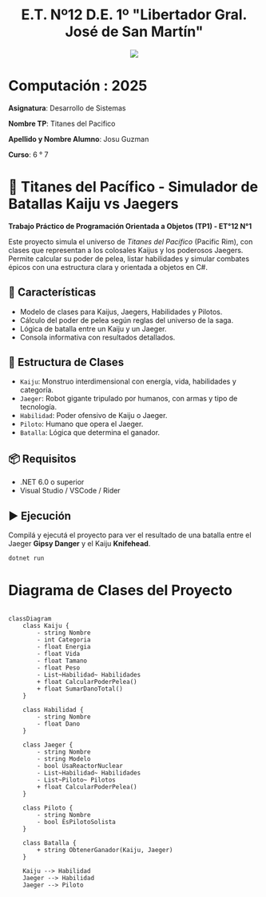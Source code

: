 <h1 align="center"> E.T. Nº12 D.E. 1º "Libertador Gral. José de San Martín" </h1>
<p align="center">
  <img src="https://et12.edu.ar/imgs/et12.gif">
</p>

# Computación : 2025

**Asignatura**: Desarrollo de Sistemas

**Nombre TP**: Titanes del Pacifico

**Apellido y Nombre Alumno**: Josu Guzman

**Curso**: 6 ° 7

# 🌊 Titanes del Pacífico - Simulador de Batallas Kaiju vs Jaegers

**Trabajo Práctico de Programación Orientada a Objetos (TP1) - ET°12 N°1**

Este proyecto simula el universo de *Titanes del Pacífico* (Pacific Rim), con clases que representan a los colosales Kaijus y los poderosos Jaegers. Permite calcular su poder de pelea, listar habilidades y simular combates épicos con una estructura clara y orientada a objetos en C#.

## 🚀 Características

- Modelo de clases para Kaijus, Jaegers, Habilidades y Pilotos.
- Cálculo del poder de pelea según reglas del universo de la saga.
- Lógica de batalla entre un Kaiju y un Jaeger.
- Consola informativa con resultados detallados.

## 🧱 Estructura de Clases

- `Kaiju`: Monstruo interdimensional con energía, vida, habilidades y categoría.
- `Jaeger`: Robot gigante tripulado por humanos, con armas y tipo de tecnología.
- `Habilidad`: Poder ofensivo de Kaiju o Jaeger.
- `Piloto`: Humano que opera el Jaeger.
- `Batalla`: Lógica que determina el ganador.

## 📦 Requisitos

- .NET 6.0 o superior
- Visual Studio / VSCode / Rider

## ▶️ Ejecución

Compilá y ejecutá el proyecto para ver el resultado de una batalla entre el Jaeger **Gipsy Danger** y el Kaiju **Knifehead**.

```bash
dotnet run
```

# Diagrama de Clases del Proyecto

```mermaid

classDiagram
    class Kaiju {
        - string Nombre
        - int Categoria
        - float Energia
        - float Vida
        - float Tamano
        - float Peso
        - List~Habilidad~ Habilidades
        + float CalcularPoderPelea()
        + float SumarDanoTotal()
    }

    class Habilidad {
        - string Nombre
        - float Dano
    }

    class Jaeger {
        - string Nombre
        - string Modelo
        - bool UsaReactorNuclear
        - List~Habilidad~ Habilidades
        - List~Piloto~ Pilotos
        + float CalcularPoderPelea()
    }

    class Piloto {
        - string Nombre
        - bool EsPilotoSolista
    }

    class Batalla {
        + string ObtenerGanador(Kaiju, Jaeger)
    }

    Kaiju --> Habilidad
    Jaeger --> Habilidad
    Jaeger --> Piloto
```
